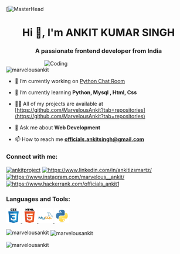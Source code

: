 [![MasterHead](www.wingstechsolutions.com/wp-content/uploads/2022/03/full-stack-development.gif)
<h1 align="center">Hi 👋, I'm ANKIT KUMAR SINGH</h1>
<h3 align="center">A passionate frontend developer from India</h3>
<img align="right" alt="Coding" width="400" src="https://cdn.dribbble.com/users/1162077/screenshots/3848914/programmer.gif">

<p align="left"> <img src="https://komarev.com/ghpvc/?username=marvelousankit&label=Profile%20views&color=0e75b6&style=flat" alt="marvelousankit" /> </p>

- 🔭 I’m currently working on [Python Chat Room](https://github.com/MarvelousAnkit/Python-Chat-Room)

- 🌱 I’m currently learning **Python, Mysql , Html, Css**

- 👨‍💻 All of my projects are available at [https://github.com/MarvelousAnkit?tab=repositories](https://github.com/MarvelousAnkit?tab=repositories)

- 💬 Ask me about **Web Development**

- 📫 How to reach me **officials.ankitsingh@gmail.com**

<h3 align="left">Connect with me:</h3>
<p align="left">
<a href="https://twitter.com/ankitproject" target="blank"><img align="center" src="https://raw.githubusercontent.com/rahuldkjain/github-profile-readme-generator/master/src/images/icons/Social/twitter.svg" alt="ankitproject" height="30" width="40" /></a>
<a href="https://linkedin.com/in/https://www.linkedin.com/in/ankitizsmartz/" target="blank"><img align="center" src="https://raw.githubusercontent.com/rahuldkjain/github-profile-readme-generator/master/src/images/icons/Social/linked-in-alt.svg" alt="https://www.linkedin.com/in/ankitizsmartz/" height="30" width="40" /></a>
<a href="https://instagram.com/https://www.instagram.com/marvelous__ankit/" target="blank"><img align="center" src="https://raw.githubusercontent.com/rahuldkjain/github-profile-readme-generator/master/src/images/icons/Social/instagram.svg" alt="https://www.instagram.com/marvelous__ankit/" height="30" width="40" /></a>
<a href="https://www.hackerrank.com/https://www.hackerrank.com/officials_ankit1" target="blank"><img align="center" src="https://raw.githubusercontent.com/rahuldkjain/github-profile-readme-generator/master/src/images/icons/Social/hackerrank.svg" alt="https://www.hackerrank.com/officials_ankit1" height="30" width="40" /></a>
</p>

<h3 align="left">Languages and Tools:</h3>
<p align="left"> <a href="https://www.w3schools.com/css/" target="_blank" rel="noreferrer"> <img src="https://raw.githubusercontent.com/devicons/devicon/master/icons/css3/css3-original-wordmark.svg" alt="css3" width="40" height="40"/> </a> <a href="https://www.w3.org/html/" target="_blank" rel="noreferrer"> <img src="https://raw.githubusercontent.com/devicons/devicon/master/icons/html5/html5-original-wordmark.svg" alt="html5" width="40" height="40"/> </a> <a href="https://www.mysql.com/" target="_blank" rel="noreferrer"> <img src="https://raw.githubusercontent.com/devicons/devicon/master/icons/mysql/mysql-original-wordmark.svg" alt="mysql" width="40" height="40"/> </a> <a href="https://www.python.org" target="_blank" rel="noreferrer"> <img src="https://raw.githubusercontent.com/devicons/devicon/master/icons/python/python-original.svg" alt="python" width="40" height="40"/> </a> </p>

<p><img align="left" src="https://github-readme-stats.vercel.app/api/top-langs?username=marvelousankit&show_icons=true&locale=en&layout=compact" alt="marvelousankit" /></p>

<p>&nbsp;<img align="center" src="https://github-readme-stats.vercel.app/api?username=marvelousankit&show_icons=true&locale=en" alt="marvelousankit" /></p>

<p><img align="center" src="https://github-readme-streak-stats.herokuapp.com/?user=marvelousankit&" alt="marvelousankit" /></p>
